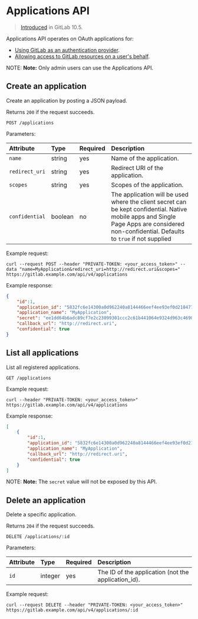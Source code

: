 # Applications API

> [Introduced](https://gitlab.com/gitlab-org/gitlab-foss/-/merge_requests/8160) in GitLab 10.5.

Applications API operates on OAuth applications for:

- [Using GitLab as an authentication provider](../integration/oauth_provider.md).
- [Allowing access to GitLab resources on a user's behalf](oauth2.md).

NOTE: **Note:**
Only admin users can use the Applications API.

## Create an application

Create an application by posting a JSON payload.

Returns `200` if the request succeeds.

```plaintext
POST /applications
```

Parameters:

| Attribute      | Type    | Required | Description                      |
|:---------------|:--------|:---------|:---------------------------------|
| `name`         | string  | yes      | Name of the application.         |
| `redirect_uri` | string  | yes      | Redirect URI of the application. |
| `scopes`       | string  | yes      | Scopes of the application.       |
| `confidential` | boolean | no       | The application will be used where the client secret can be kept confidential. Native mobile apps and Single Page Apps are considered non-confidential. Defaults to `true` if not supplied |

Example request:

```shell
curl --request POST --header "PRIVATE-TOKEN: <your_access_token>" --data "name=MyApplication&redirect_uri=http://redirect.uri&scopes=" https://gitlab.example.com/api/v4/applications
```

Example response:

```json
{
    "id":1,
    "application_id": "5832fc6e14300a0d962240a8144466eef4ee93ef0d218477e55f11cf12fc3737",
    "application_name": "MyApplication",
    "secret": "ee1dd64b6adc89cf7e2c23099301ccc2c61b441064e9324d963c46902a85ec34",
    "callback_url": "http://redirect.uri",
    "confidential": true
}
```

## List all applications

List all registered applications.

```plaintext
GET /applications
```

Example request:

```shell
curl --header "PRIVATE-TOKEN: <your_access_token>" https://gitlab.example.com/api/v4/applications
```

Example response:

```json
[
    {
        "id":1,
        "application_id": "5832fc6e14300a0d962240a8144466eef4ee93ef0d218477e55f11cf12fc3737",
        "application_name": "MyApplication",
        "callback_url": "http://redirect.uri",
        "confidential": true
    }
]
```

NOTE: **Note:**
The `secret` value will not be exposed by this API.

## Delete an application

Delete a specific application.

Returns `204` if the request succeeds.

```plaintext
DELETE /applications/:id
```

Parameters:

| Attribute | Type    | Required | Description                                         |
|:----------|:--------|:---------|:----------------------------------------------------|
| `id`      | integer | yes      | The ID of the application (not the application_id). |

Example request:

```shell
curl --request DELETE --header "PRIVATE-TOKEN: <your_access_token>" https://gitlab.example.com/api/v4/applications/:id
```
